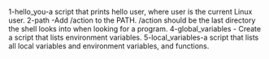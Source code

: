 1-hello_you-a script that prints hello user, where user is the current Linux user.
2-path -Add /action to the PATH. /action should be the last directory the shell looks into when looking for a program.
4-global_variables - Create a script that lists environment variables.
5-local_variables-a script that lists all local variables and environment variables, and functions.
